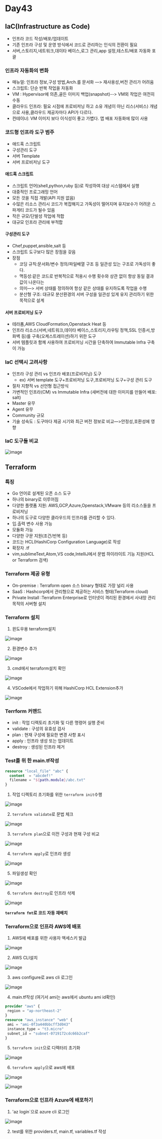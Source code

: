 # Day43

## IaC(Infrastructure as Code)
- 인프라 코드 작성/배포/업데이트
- 기존 인프라 구성 및 운영 방식에서 코드로 관리하는 인식의 전환이 필요
- 서버,스토리지,네트워크,데이타 베이스,로그 관리,app 설정,테스트/배포 자동화 포괄

### 인프라 자동화의 변화
- 매뉴얼: 인프라 정보,구성 방법,Arch.를 문서화 —> 재사용성,버전 관리가 어려움
- 스크립트: 단순 반복 작업을 자동화
- VM : Hypervisor에 의존,골든 이미지 백업(snapshot)--> VM외 작업은 여전히 수동
- 클라우드 인프라: 필요 시점에 프로비저닝 하고 소유 개념이 아닌 리스(서비스) 개념으로 사용,클라우드 제공자마다 API가 다르다.
- 컨테이너: VM 이미지 보다 이식성이 좋고 가볍다. 앱 배포 자동화에 많이 사용

### 코드형 인프라 도구 범주
- 애드혹 스크립트
- 구성관리 도구
- 서버 Template
- 서버 프로비저닝 도구

#### 애드혹 스크립트
- 스크립트 언어(shell,python,ruby 등)로 작성하여 대상 시스템에서 실행
- 대중적인 프로그래밍 언어
- 모든 것을 직접 개발(API 지원 없음)
- 수많은 리소스 관리시 코드가 복잡해지고 가독성이 떨어지며 유지보수가 어려운 스파게티 코드가 될수 있음
- 작은 규모/단발성 작업에 적합
- 대규모 인프라 관리에 부적합

#### 구성관리 도구
- Chef,puppet,ansible,salt 등
- 스크립트 도구보다 많은 장점을 갖음
- 장점
  - 코딩 규칙:문서화/변수 정의/파일배열 구조 등 일관성 있는 구조로 가독성이 좋다.
  - 멱등성:같은 코드로 반복적으로 적용시 수행 횟수와 상관 없이 항상 동일 결과 값이 나온다는
  - 의미—> 서버 상태를 정의하여 항상 같은 상태를 유지하도록 작업을 수행
  - 분산형 구조: 대규모 분산환경의 서버 구성을 일관성 있게 유지 관리하기 위한 목적으로 설계

#### 서버 프로비저닝 도구
- 테라폼,AWS CloudFormation,Openstack Heat 등
- 인프라 리소스(서버,네트워크,데이타 베이스,스토리지,라우팅 정책,SSL 인증서,방화벽 등)를 구축(오케스트레이션)하기 위한 도구
- 서버 템플릿과 함께 사용하여 프로비저닝 시간을 단축하여 Immutable Infra 구축이 가능

### IaC 선택시 고려사항
- 인프라 구성 관리 vs 인프라 배포(프로비저닝) 도구
  - ex) 서버 template 도구+프로비저닝 도구,프로비저닝 도구+구성 관리 도구
- 절차 지향적 vs 선언형 접근방식
- 가변적인 인프라(CM) vs Immutable Infra (새버전에 대한 이미지를 만들어 배포: salt)
- Master 유무
- Agent 유무
- Community 규모
- 기술 성숙도 : 도구마다 제공 시기와 최근 버전 정보로 비교—>안정성,호환성에 영향

### IaC 도구들 비교

![image](https://github.com/JoEunSae/Metanet-Internship/assets/83803199/4faedda4-44f3-40f7-aed6-aa990ec37756)


## Terraform

### 특징
- Go 언어로 설계된 오픈 소스 도구
- 하나의 binary로 이루어짐
- 다양한 플랫폼 지원: AWS,GCP,Azure,Openstack,VMware 등의 리소스들을 프로비저닝
- 하나의 도구로 다양한 클라우드의 인프라를 관리할 수 있다.
- 입.출력 변수 사용 가능
- 모듈화 가능
- 다양한 구문 지원(조건/반복 등)
- 코드는 HCL(HashiCorp Configuration Language)로 작성
- 확장자 .tf 
- vim,sublimeText,Atom,VS code,IntelliJ에서 문법 하이라이트 기능 지원(HCL or Terraform 검색)

### Terraform 제공 유형
- On-premise : Terraform open 소스 binary 형태로 가장 널리 사용
- SaaS : Hashcorp에서 관리형으로 제공하는 서비스 형태(Terraform cloud)
- Private Install :Terraform Enterprise로 인터넷이 격리된 환경에서 사내망 관리 목적의 서버형 설치

### Terraform 설치

1. 윈도우용 terraform설치

![image](https://github.com/JoEunSae/Metanet-Internship/assets/83803199/78577c7d-15be-43d1-866f-82106e2e9df2)

2. 환경변수 추가

![image](https://github.com/JoEunSae/Metanet-Internship/assets/83803199/b167ece1-6505-4ce0-b773-c685a8181540)

3. cmd에서 terraform설치 확인

![image](https://github.com/JoEunSae/Metanet-Internship/assets/83803199/be3e0a56-9226-4ba0-849a-4bfc055718ab)

4. VSCode에서 작업하기 위해 HashiCorp HCL Extension추가

![image](https://github.com/JoEunSae/Metanet-Internship/assets/83803199/79dba394-9c5e-4a4e-85b8-9aab341a00a3)

### Terrform 커맨드
- init : 작업 디렉토리 초기화 및 다른 명령어 실행 준비
- validate : 구성의 유효성 검사
- plan : 현재 구성에 필요한 변경 사항 표시
- apply : 인프라 생성 또는 업데이트
- destroy : 생성된 인프라 제거

### Test를 위 한 main.tf작성

```tf
resource "local_file" "abc" {
  content  = "abcdef!"
  filename = "${path.module}/abc.txt"
}
```

1. 작업 디렉토리 초기화를 위한 `terraform init`수행

![image](https://github.com/JoEunSae/Metanet-Internship/assets/83803199/0f4f78d2-5b2d-47a7-af5c-8699d9586248)

2. `terraform validate`로 문법 체크

![image](https://github.com/JoEunSae/Metanet-Internship/assets/83803199/60205994-8b6c-49d4-91f6-e9b8e76c31c6)

3. `terraform plan`으로 이전 구성과 현재 구성 비교

![image](https://github.com/JoEunSae/Metanet-Internship/assets/83803199/503750e4-4586-472a-8154-8f39ed5df6bb)

4. `terraform apply`로 인프라 생성

![image](https://github.com/JoEunSae/Metanet-Internship/assets/83803199/f5bc4b40-550f-4cba-86af-3f90dc47183b)

5. 파일생성 확인

![image](https://github.com/JoEunSae/Metanet-Internship/assets/83803199/8168ec6a-5c15-44e5-bf6c-3d5800b80e94)

6. `terraform destroy`로 인프라 삭제

![image](https://github.com/JoEunSae/Metanet-Internship/assets/83803199/87dda4f2-c958-44a2-a02f-8214d432140a)

**`terraform fmt`로 코드 자동 재배치**

### Terraform으로 인프라 AWS에 배포

1. AWS에 배포를 위한 사용자 액세스키 발급

![image](https://github.com/JoEunSae/Metanet-Internship/assets/83803199/cfd3780a-de55-4cc7-9f8e-91c422fd033e)

2. AWS CLI설치

![image](https://github.com/JoEunSae/Metanet-Internship/assets/83803199/08d21692-097d-46d0-a0ee-e7213bd620f0)

3. aws configure로 aws cli 로그인

![image](https://github.com/JoEunSae/Metanet-Internship/assets/83803199/0bcacf6c-1f9d-4df9-a5c0-610e22d9712c)

4. main.tf작성 (여기서 ami는 aws에서 ubuntu ami id확인)

```tf
provider "aws" {
 region = "ap-northeast-2"
}
resource "aws_instance" "web" {
 ami = "ami-0f3a440bbcff3d043"
 instance_type = "t3.micro"
 subnet_id = "subnet-0719172cdc66b2caf"
}
```

5. `terraform init`으로 디렉터리 초기화

![image](https://github.com/JoEunSae/Metanet-Internship/assets/83803199/1f8d652f-a171-4abe-98f6-0d48d1dad014)

6. `terraform apply`으로 aws에 배포

![image](https://github.com/JoEunSae/Metanet-Internship/assets/83803199/6444f589-8b63-43a6-97ca-287b9d8eb8e9)

![image](https://github.com/JoEunSae/Metanet-Internship/assets/83803199/2b20f355-a1cf-40c6-a441-9174d9f7b360)

### Terraform으로 인프라 Azure에 배포하기

1. 'az login`으로 azure cli 로그인

![image](https://github.com/JoEunSae/Metanet-Internship/assets/83803199/94c20177-ddb4-4622-86a8-f743a34e6bc0)

2. test를 위한 providers.tf, main.tf, variables.tf 작성

```tf
